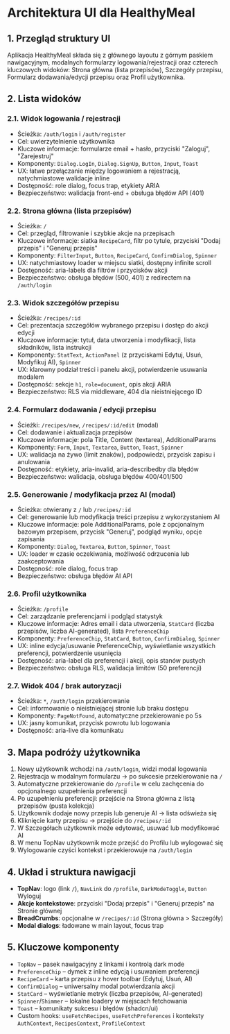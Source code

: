 # Architektura UI dla HealthyMeal

## 1. Przegląd struktury UI
Aplikacja HealthyMeal składa się z głównego layoutu z górnym paskiem nawigacyjnym, modalnych formularzy logowania/rejestracji oraz czterech kluczowych widoków: Strona główna (lista przepisów), Szczegóły przepisu, Formularz dodawania/edycji przepisu oraz Profil użytkownika.

## 2. Lista widoków

### 2.1. Widok logowania / rejestracji
- Ścieżka: `/auth/login` i `/auth/register`
- Cel: uwierzytelnienie użytkownika
- Kluczowe informacje: formularze email + hasło, przyciski "Zaloguj", "Zarejestruj"
- Komponenty: `Dialog.LogIn`, `Dialog.SignUp`, `Button`, `Input`, `Toast`
- UX: łatwe przełączanie między logowaniem a rejestracją, natychmiastowe walidacje inline
- Dostępność: role dialog, focus trap, etykiety ARIA
- Bezpieczeństwo: walidacja front-end + obsługa błędów API (401)

### 2.2. Strona główna (lista przepisów)
- Ścieżka: `/`
- Cel: przegląd, filtrowanie i szybkie akcje na przepisach
- Kluczowe informacje: siatka `RecipeCard`, filtr po tytule, przyciski "Dodaj przepis" i "Generuj przepis"
- Komponenty: `FilterInput`, `Button`, `RecipeCard`, `ConfirmDialog`, `Spinner`
- UX: natychmiastowy loader w miejscu siatki, dostępny infinite scroll
- Dostępność: aria-labels dla filtrów i przycisków akcji
- Bezpieczeństwo: obsługa błędów (500, 401) z redirectem na `/auth/login`

### 2.3. Widok szczegółów przepisu
- Ścieżka: `/recipes/:id`
- Cel: prezentacja szczegółów wybranego przepisu i dostęp do akcji edycji
- Kluczowe informacje: tytuł, data utworzenia i modyfikacji, lista składników, lista instrukcji
- Komponenty: `StatText`, `ActionPanel` (z przyciskami Edytuj, Usuń, Modyfikuj AI), `Spinner`
- UX: klarowny podział treści i panelu akcji, potwierdzenie usuwania modalem
- Dostępność: sekcje `h1`, `role=document`, opis akcji ARIA
- Bezpieczeństwo: RLS via middleware, 404 dla nieistniejącego ID

### 2.4. Formularz dodawania / edycji przepisu
- Ścieżki: `/recipes/new`, `/recipes/:id/edit` (modal)
- Cel: dodawanie i aktualizacja przepisów
- Kluczowe informacje: pola Title, Content (textarea), AdditionalParams
- Komponenty: `Form`, `Input`, `Textarea`, `Button`, `Toast`, `Spinner`
- UX: walidacja na żywo (limit znaków), podpowiedzi, przycisk zapisu i anulowania
- Dostępność: etykiety, aria-invalid, aria-describedby dla błędów
- Bezpieczeństwo: walidacja, obsługa błędów 400/401/500

### 2.5. Generowanie / modyfikacja przez AI (modal)
- Ścieżka: otwierany z `/` lub `/recipes/:id`
- Cel: generowanie lub modyfikacja treści przepisu z wykorzystaniem AI
- Kluczowe informacje: pole AdditionalParams, pole z opcjonalnym bazowym przepisem, przycisk "Generuj", podgląd wyniku, opcje zapisania
- Komponenty: `Dialog`, `Textarea`, `Button`, `Spinner`, `Toast`
- UX: loader w czasie oczekiwania, możliwość odrzucenia lub zaakceptowania
- Dostępność: role dialog, focus trap
- Bezpieczeństwo: obsługa błędów AI API

### 2.6. Profil użytkownika
- Ścieżka: `/profile`
- Cel: zarządzanie preferencjami i podgląd statystyk
- Kluczowe informacje: Adres email i data utworzenia, `StatCard` (liczba przepisów, liczba AI-generated), lista `PreferenceChip`
- Komponenty: `PreferenceChip`, `StatCard`, `Button`, `ConfirmDialog`, `Spinner`
- UX: inline edycja/usuwanie PreferenceChip, wyświetlanie wszystkich preferencji, potwierdzenie usunięcia
- Dostępność: aria-label dla preferencji i akcji, opis stanów pustych
- Bezpieczeństwo: obsługa RLS, walidacja limitów (50 preferencji)

### 2.7. Widok 404 / brak autoryzacji
- Ścieżka: `*`, `/auth/login` przekierowanie
- Cel: informowanie o nieistniejącej stronie lub braku dostępu
- Komponenty: `PageNotFound`, automatyczne przekierowanie po 5s
- UX: jasny komunikat, przycisk powrotu lub logowania
- Dostępność: aria-live dla komunikatu

## 3. Mapa podróży użytkownika
1. Nowy użytkownik wchodzi na `/auth/login`, widzi modal logowania
2. Rejestracja w modalnym formularzu → po sukcesie przekierowanie na `/`
3. Automatyczne przekierowanie do `/profile` w celu zachęcenia do opcjonalnego uzupełnienia preferencji
4. Po uzupełnieniu preferencji: przejście na Strona główna z listą przepisów (pusta kolekcja)
5. Użytkownik dodaje nowy przepis lub generuje AI → lista odświeża się
6. Kliknięcie karty przepisu → przejście do `/recipes/:id`
7. W Szczegółach użytkownik może edytować, usuwać lub modyfikować AI
8. W menu TopNav użytkownik może przejść do Profilu lub wylogować się
9. Wylogowanie czyści kontekst i przekierowuje na `/auth/login`

## 4. Układ i struktura nawigacji
- **TopNav**: logo (link `/`), `NavLink` do `/profile`, `DarkModeToggle`, `Button` Wyloguj
- **Akcje kontekstowe**: przyciski "Dodaj przepis" i "Generuj przepis" na Stronie głównej
- **BreadCrumbs**: opcjonalne w `/recipes/:id` (Strona główna > Szczegóły)
- **Modal dialogs**: ładowane w main layout, focus trap

## 5. Kluczowe komponenty
- `TopNav` – pasek nawigacyjny z linkami i kontrolą dark mode
- `PreferenceChip` – dymek z inline edycją i usuwaniem preferencji
- `RecipeCard` – karta przepisu z hover toolbar (Edytuj, Usuń, AI)
- `ConfirmDialog` – uniwersalny modal potwierdzania akcji
- `StatCard` – wyświetlanie metryk (liczba przepisów, AI-generated)
- `Spinner`/`Shimmer` – lokalne loadery w miejscach fetchowania
- `Toast` – komunikaty sukcesu i błędów (shadcn/ui)
- Custom hooks: `useFetchRecipes`, `useFetchPreferences` i konteksty `AuthContext`, `RecipesContext`, `ProfileContext` 